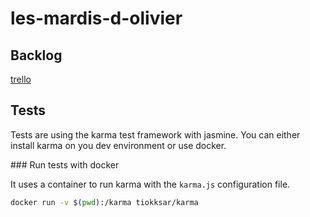 les-mardis-d-olivier
====================

## Backlog

[trello](https://trello.com/b/hlFnNTi4/resto-du-coeur)

## Tests

Tests are using the karma test framework with jasmine. You can either install karma on you dev environment or use docker.

### Run tests with docker

It uses a container to run karma with the `karma.js` configuration file.

```sh
docker run -v $(pwd):/karma tiokksar/karma
```